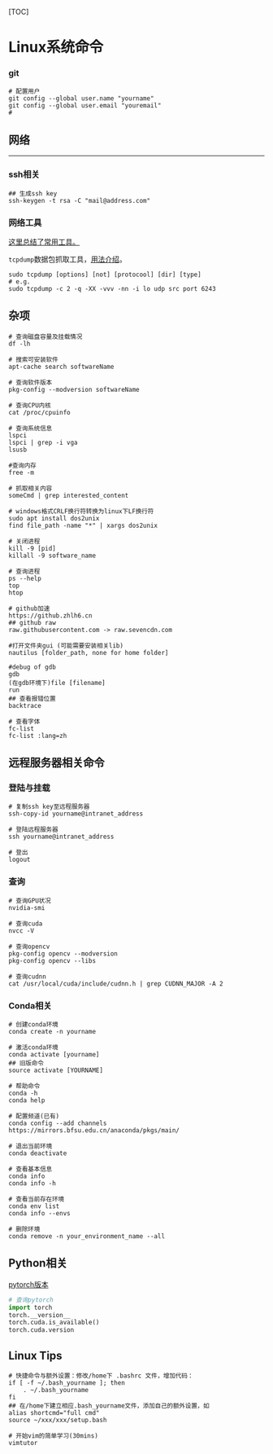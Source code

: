 [TOC]

# Linux系统命令

### git

```shell
# 配置用户
git config --global user.name "yourname"
git config --global user.email "youremail"
# 
```

## 网络

****

### ssh相关

```shell
## 生成ssh key
ssh-keygen -t rsa -C "mail@address.com"
```

### 网络工具

[这里总结了常用工具。](https://blog.csdn.net/li_101357/article/details/70256411)

`tcpdump`数据包抓取工具，[用法介绍](https://www.jianshu.com/p/d9162722f189)。

```shell
sudo tcpdump [options] [not] [protocool] [dir] [type]
# e.g.
sudo tcpdump -c 2 -q -XX -vvv -nn -i lo udp src port 6243
```



## 杂项

```shell
# 查询磁盘容量及挂载情况
df -lh

# 搜索可安装软件
apt-cache search softwareName

# 查询软件版本
pkg-config --modversion softwareName

# 查询CPU内核
cat /proc/cpuinfo

# 查询系统信息
lspci
lspci | grep -i vga
lsusb

#查询内存
free -m

# 抓取相关内容
someCmd | grep interested_content

# windows格式CRLF换行符转换为linux下LF换行符
sudo apt install dos2unix
find file_path -name "*" | xargs dos2unix

# 关闭进程
kill -9 [pid]
killall -9 software_name

# 查询进程
ps --help
top
htop

# github加速
https://github.zhlh6.cn
## github raw
raw.githubusercontent.com -> raw.sevencdn.com

#打开文件夹gui (可能需要安装相关lib)
nautilus [folder_path, none for home folder]

#debug of gdb
gdb
(在gdb环境下)file [filename]
run
## 查看报错位置
backtrace

# 查看字体
fc-list 
fc-list :lang=zh
```



## 远程服务器相关命令

### 登陆与挂载

```shell
# 复制ssh key至远程服务器
ssh-copy-id yourname@intranet_address

# 登陆远程服务器
ssh yourname@intranet_address

# 登出
logout

```



### 查询

```shell
# 查询GPU状况
nvidia-smi

# 查询cuda
nvcc -V

# 查询opencv
pkg-config opencv --modversion
pkg-config opencv --libs

# 查询cudnn
cat /usr/local/cuda/include/cudnn.h | grep CUDNN_MAJOR -A 2

```



### Conda相关

```shell
# 创建conda环境
conda create -n yourname

# 激活conda环境
conda activate [yourname]
## 旧版命令
source activate [YOURNAME]

# 帮助命令
conda -h
conda help

# 配置频道(已有)
conda config --add channels https://mirrors.bfsu.edu.cn/anaconda/pkgs/main/

# 退出当前环境
conda deactivate

# 查看基本信息
conda info
conda info -h

# 查看当前存在环境
conda env list
conda info --envs

# 删除环境
conda remove -n your_environment_name --all

```



## Python相关

[pytorch版本](https://pytorch.org/get-started/previous-versions/)

```python
# 查询pytorch
import torch
torch.__version__
torch.cuda.is_available()
torch.cuda.version
```





## Linux Tips

```shell
# 快捷命令与额外设置：修改/home下 .bashrc 文件，增加代码：
if [ -f ~/.bash_yourname ]; then
    . ~/.bash_yourname
fi
## 在/home下建立相应.bash_yourname文件，添加自己的额外设置，如
alias shortcmd="full cmd"
source ~/xxx/xxx/setup.bash

# 开始vim的简单学习(30mins)
vimtutor
```

